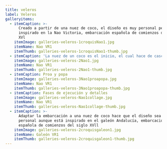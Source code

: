 ```yaml
---
title: veleros
label: Veleros
galleryitems:
  - itemCaption: >-
      Creado a partir de una nuez de coco, el diseño es muy personal pero
      inspirado en la Nao Victoria, embarcación española de comienzos del siglo
      XVl
    itemImage: galleries-veleros-1croquisNao1.jpg
    itemName: Nao VR1
    itemThumb: galleries-veleros-1croquisNao1-thumb.jpg
  - itemCaption: 'La nuez de un coco es el inicio, el cual hace de casco de este velero.'
    itemImage: galleries-veleros-2Nao1.jpg
    itemName: Nao VR1
    itemThumb: galleries-veleros-2Nao1-thumb.jpg
  - itemCaption: Proa y popa
    itemImage: galleries-veleros-3Nao1proapopa.jpg
    itemName: Nao VR1
    itemThumb: galleries-veleros-3Nao1proapopa-thumb.jpg
  - itemCaption: Fases de ejecución y detalles
    itemImage: galleries-veleros-Nao1collage.jpg
    itemName: Nao VR1
    itemThumb: galleries-veleros-Nao1collage-thumb.jpg
  - itemCaption: >-
      Adaptar la embarcación a una nuez de coco hace que el diseño sea muy
      personal aunque está inspirado en el galeón Andalucía, embarcación
      española de comienzos del siglo XVll
    itemImage: galleries-veleros-2croquisgaleon1.jpg
    itemName: Galeón VR1
    itemThumb: galleries-veleros-2croquisgaleon1-thumb.jpg
---
```


